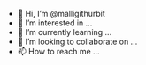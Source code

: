 - 👋 Hi, I’m @malligithurbit
- 👀 I’m interested in ...
- 🌱 I’m currently learning ...
- 💞️ I’m looking to collaborate on ...
- 📫 How to reach me ...

<!---
malligithurbit/malligithurbit is a ✨ special ✨ repository because its `README.md` (this file) appears on your GitHub profile.
You can click the Preview link to take a look at your changes.
--->
